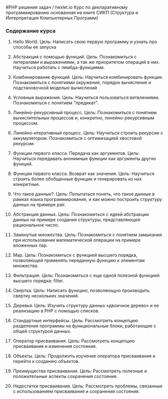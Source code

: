 #PHP решения задач / hexlet.io
Курс по декларативному программированию основанная на книге СИКП (Структура и Интерпретация Компьютерных Программ)

### Содержание курса
1. Hello World. 
Цель: Написать свою первую программу и узнать про способы ее запуска

2. Абстракция с помощью функций. 
Цель: Познакомиться с литералами и выражениями, а так же приоритетом операций в них. Научиться работать с лямбда-функциями.

3. Комбинирование функций. 
Цель: Научиться комбинировать функции. Познакомиться с понятиями окружения, порядок вычисления и подстановочной моделью вычислений

4. Условные выражения. 
Цель: Научиться пользоваться ветвлениями. Познакомиться с понятием "предикат".

5. Линейно-рекурсивный процесс. 
Цель: Познакомиться с понятием вычислительных процессов и, конкретно, линейно-рекурсивным процессом.

6. Линейно-итеративный процесс. 
Цель: Научиться строить рекурсии с аккумулятором. Познакомиться с оптимизацией хвостовой рекурсии.

7. Функции первого класса. Передача как аргументов.
Цель: Научиться передавать анонимные функции как аргументы других функций.

8. Функции первого класса. Возврат как значения.
Цель: Научиться строить более обобщенные функции и генерировать из них конкретные.

9. Что такое данные?.
Цель: Попытаться понять, что такое данные в рамках языка программирования, и как можно построить структуру данных на примере pair.

10. Абстракция данных.
Цель: Познакомиться с идеей абстракции данных на примере создания структуры, представляющей рациональное число.

11. Замкнутые множества.
Цель: Познакомиться с понятием замыкания при использовании математической операции на примере вложенных пар.

12. Map.
Цель: Познакомиться с функцией высшего порядка, позволяющей применять переданную функцию к элементам множества.

13. Фильтрация.
Цель: Познакомиться с еще одной полезной функцией высшего порядка: filter.

14. Свертка.
Цель: Написать функцию, позволяющую производить свертку нескольких значений.

15. Деревья.
Цель: Изучить структуру данных «двоичное дерево» и ее реализацию в PHP с помощью списков.

16. Стандартные интерфейсы.
Цель: Рассмотреть концепцию разделения программы на функциональные блоки, работающие с общей структурой данных.

17. Оператор присваивания.
Цель: Рассмотреть концепцию присваивания и изменения состояния.

18. Объекты.
Цель: Продолжить изучение оператора присваивания и перейти к созданию объектов.

19. Преимущества присваивания.
Цель: Рассмотреть полезные и положительные аспекты сохранения состояния.

20. Недостатки присваивания.
Цель: Рассмотреть проблемы, связанные с использованием присваивания и сохранения состояния.
